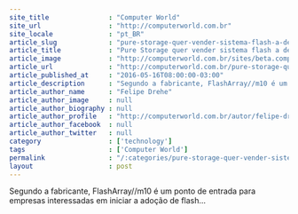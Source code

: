 ```yaml
---
site_title               : "Computer World"
site_url                 : "http://computerworld.com.br"
site_locale              : "pt_BR"
article_slug             : "pure-storage-quer-vender-sistema-flash-a-dez-pmes-brasileiras-em-2016"
article_title            : "Pure Storage quer vender sistema flash a dez PMEs brasileiras em 2016"
article_image            : "http://computerworld.com.br/sites/beta.computerworld.com.br/files/news_articles/wagner_tadeu.jpg"
article_url              : "http://computerworld.com.br/pure-storage-quer-vender-sistema-flash-dez-pmes-brasileiras-em-2016"
article_published_at     : "2016-05-16T08:00:00-03:00"
article_description      : "Segundo a fabricante, FlashArray//m10 é um ponto de entrada para empresas interessadas em iniciar a adoção de flash..."
article_author_name      : "Felipe Drehe"
article_author_image     : null
article_author_biography : null
article_author_profile   : "http://computerworld.com.br/autor/felipe-dreher"
article_author_facebook  : null
article_author_twitter   : null
category                 : ['technology']
tags                     : ['Computer World']
permalink                : "/:categories/pure-storage-quer-vender-sistema-flash-a-dez-pmes-brasileiras-em-2016/"
layout                   : post
---
```


Segundo a fabricante, FlashArray//m10 é um ponto de entrada para empresas interessadas em iniciar a adoção de flash...
